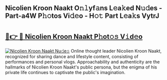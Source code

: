 ## Nicolien Kroon Naakt O𝚗𝚕yf𝚊ns L𝚎a𝚔ed N𝚞𝚍es - Part-a4W P𝚑𝚘tos Vi𝚍𝚎o - H𝚘𝚝 Part L𝚎a𝚔s VytrJ

# <h2><a href="http://kf8l4up.oniu.top/?m=Nicolien+Kroon+Naakt">🔗👉 🔴 Nicolien Kroon Naakt P𝚑ot𝚘𝚜 V𝚒d𝚎o</a></h2>

[![Nicolien Kroon Naakt Nu𝚍e𝚜](https://i.imgur.com/0qMVB7G.gif)](http://kf8l4up.oniu.top/?m=Nicolien+Kroon+Naakt)
Online thought leader Nicolien Kroon Naakt, recognized for sharing dance and lifestyle content, consisting of performances and personal vlogs. Approachability and authenticity are the hallmarks of Nicolien Kroon Naakt's public persona, but the enigma of his private life continues to captivate the public's imagination.  
